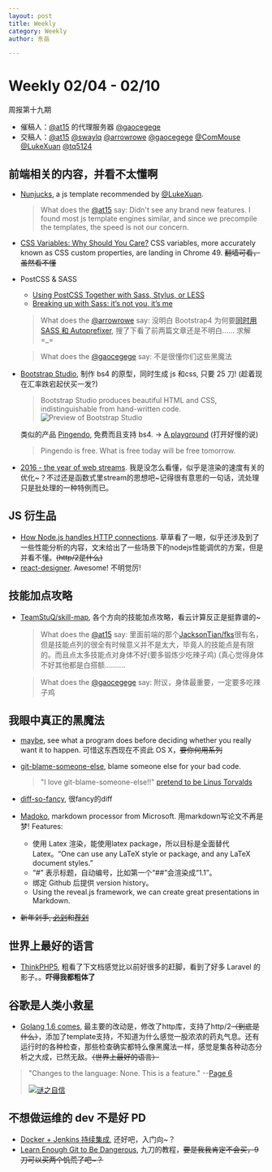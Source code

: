 ```yaml
---
layout: post
title: Weekly
category: Weekly
author: 东岳

---
```


# Weekly 02/04 - 02/10

周报第十九期

- 催稿人：[@at15][gh-at15] 的代理服务器 [@gaocegege][gh-cece]
- 交稿人：[@at15][gh-at15] [@swaylq][gh-sway] [@arrowrowe][gh-mie] [@gaocegege][gh-cece] [@ComMouse][gh-dou] [@LukeXuan][gh-luke] [@tq5124][gh-tq]

[gh-at15]: https://github.com/at15
[gh-cece]: https://github.com/gaocegege
[gh-sway]: https://github.com/swaylq
[gh-mie]: https://github.com/arrowrowe
[gh-dou]: https://github.com/ComMouse
[gh-luke]: https://github.com/LukeXuan
[gh-tq]: https://github.com/tq5124

## 前端相关的内容，并看不太懂啊

- [Nunjucks](https://mozilla.github.io/nunjucks/), a js template recommended by [@LukeXuan][gh-luke].
  > What does the [@at15][gh-at15] say: Didn't see any brand new features. I found most js template engines similar, and since we precompile the templates, the speed is not our concern.

- [CSS Variables: Why Should You Care?](https://developers.google.com/web/updates/2016/02/css-variables-why-should-you-care) CSS variables, more accurately known as CSS custom properties, are landing in Chrome 49. ~~翻墙可看，虽然看不懂~~

- PostCSS & SASS
  - [Using PostCSS Together with Sass, Stylus, or LESS](http://webdesign.tutsplus.com/tutorials/using-postcss-together-with-sass-stylus-or-less--cms-24591)
  - [Breaking up with Sass: it’s not you, it’s me](https://benfrain.com/breaking-up-with-sass-postcss/)

  > What does the [@arrowrowe][gh-mie] say: 没明白 Bootstrap4 为何要[同时用 SASS 和 Autoprefixer](http://v4-alpha.getbootstrap.com/getting-started/build-tools/), 搜了下看了前两篇文章还是不明白...... 求解 =\_=

  > What does the [@gaocegege][gh-cece] say: 不是很懂你们这些黑魔法

- [Bootstrap Studio](https://bootstrapstudio.io/), 制作 bs4 的原型，同时生成 js 和css, 只要 25 刀! (趁着现在汇率跌宕起伏买一发?)
  > Bootstrap Studio produces beautiful HTML and CSS, indistinguishable from hand-written code.
  > ![Preview of Bootstrap Studio](https://bootstrapstudio.io/assets/img/interface3.jpg)

  类似的产品 [Pingendo](http://pingendo.com/), 免费而且支持 bs4. -> [A playground](http://v4.pingendo.com/playground.html) (打开好慢的说)
  > Pingendo is free. What is free today will be free tomorrow.

- [2016 - the year of web streams](https://jakearchibald.com/2016/streams-ftw/). 我是没怎么看懂，似乎是渲染的速度有关的优化~？不过还是函数式里stream的思想吧~记得很有意思的一句话，流处理只是批处理的一种特例而已。

## JS 衍生品

- [How Node.js handles HTTP connections](http://blog.yld.io/2016/02/08/squeeze-the-juice-out-of-node/). 草草看了一眼，似乎还涉及到了一些性能分析的内容，文末给出了一些场景下的nodejs性能调优的方案，但是并看不懂。~~(http/2是什么)~~
- [react-designer](http://fatiherikli.github.io/react-designer/). Awesome! 不明觉厉!

## 技能加点攻略

- [TeamStuQ/skill-map](https://github.com/TeamStuQ/skill-map), 各个方向的技能加点攻略，看云计算反正是挺靠谱的~

  > What does the [@at15][gh-at15] say: 里面前端的那个[JacksonTian/fks](https://github.com/JacksonTian/fks)很有名，但是技能点列的很全有时候意义并不是太大，毕竟人的技能点是有限的。而且点太多技能点对身体不好(要多锻炼少吃辣子鸡) (真心觉得身体不好其他都是白搭额..........

  > What does the [@gaocegege][gh-cece] say: 附议，身体最重要，一定要多吃辣子鸡

## 我眼中真正的黑魔法

- [maybe](https://github.com/p-e-w/maybe), see what a program does before deciding whether you really want it to happen. 可惜这东西现在不资此 OS X，~~要你何用系列~~
- [git-blame-someone-else](https://github.com/jayphelps/git-blame-someone-else), blame someone else for your bad code.
  > "I love git-blame-someone-else!!" [pretend to be Linus Torvalds](https://github.com/jayphelps/git-blame-someone-else/commit/e5cfe4bb2190a2ae406d5f0b8f49c32ac0f01cd7)

- [diff-so-fancy](https://github.com/stevemao/diff-so-fancy), 很fancy的diff
- [Madoko](https://www.madoko.net/), markdown processor from Microsoft. 用markdown写论文不再是梦! Features:
  * 使用 Latex 渲染，能使用latex package，所以目标是全面替代Latex。“One can use any LaTeX style or package, and any LaTeX document styles.”
  * “#” 表示标题，自动编号，比如第一个“##”会渲染成“1.1”。
  * 绑定 Github 后提供 version history。
  * Using the reveal.js framework, we can create great presentations in Markdown.
- ~~新年剁手, [必剁](http://indienova.com/steam/mustbuy)和[荐剁](http://indienova.com/steam/recommended)~~

## 世界上最好的语言

- [ThinkPHP5](https://github.com/top-think/think), 粗看了下文档感觉比以前好很多的赶脚，看到了好多 Laravel 的影子。。**吓得我都粗体了**

## 谷歌是人类小救星

- [Golang 1.6 comes](https://talks.golang.org/2016/state-of-go.slide), 最主要的改动是，修改了http库，支持了http/2~~（到底是什么）~~，添加了template支持，不知道为什么感觉一股浓浓的药丸气息。还有运行时的各种检查，那些检查确实都特么像黑魔法一样，感觉是集各种动态分析之大成，已然无敌。~~（世界上最好的语言）~~

> "Changes to the language: None. This is a feature." --[Page 6](https://talks.golang.org/2016/state-of-go.slide#6)
>
> [![谜之自信](https://cloud.githubusercontent.com/assets/4508882/12943307/60e585d4-d01b-11e5-943e-48cde16ac921.jpg)](http://www.bilibili.com/video/av1358922/index_3.html)

## 不想做运维的 dev 不是好 PD

- [Docker + Jenkins 持续集成](http://mp.weixin.qq.com/s?__biz=MzA4Nzg5Nzc5OA==&mid=402143684&idx=2&sn=9e93de8811e342cbd01f634a5e8976c3), 还好吧，入门向~？
- [Learn Enough Git to Be Dangerous](http://www.learnenough.com/git-tutorial), 九刀的教程，~~要是我我肯定不会买，9刀可以买两个饥荒了吧~？~~
